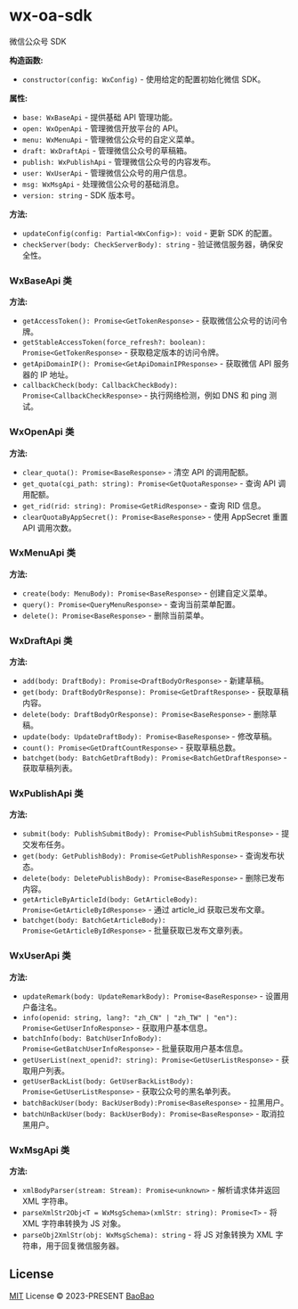 # wx-oa-sdk

微信公众号 SDK

**构造函数:**

- `constructor(config: WxConfig)` - 使用给定的配置初始化微信 SDK。

**属性:**

- `base: WxBaseApi` - 提供基础 API 管理功能。
- `open: WxOpenApi` - 管理微信开放平台的 API。
- `menu: WxMenuApi` - 管理微信公众号的自定义菜单。
- `draft: WxDraftApi` - 管理微信公众号的草稿箱。
- `publish: WxPublishApi` - 管理微信公众号的内容发布。
- `user: WxUserApi` - 管理微信公众号的用户信息。
- `msg: WxMsgApi` - 处理微信公众号的基础消息。
- `version: string` - SDK 版本号。

**方法:**

- `updateConfig(config: Partial<WxConfig>): void` - 更新 SDK 的配置。
- `checkServer(body: CheckServerBody): string` - 验证微信服务器，确保安全性。

### WxBaseApi 类

**方法:**

- `getAccessToken(): Promise<GetTokenResponse>` - 获取微信公众号的访问令牌。
- `getStableAccessToken(force_refresh?: boolean): Promise<GetTokenResponse>` - 获取稳定版本的访问令牌。
- `getApiDomainIP(): Promise<GetApiDomainIPResponse>` - 获取微信 API 服务器的 IP 地址。
- `callbackCheck(body: CallbackCheckBody): Promise<CallbackCheckResponse>` - 执行网络检测，例如 DNS 和 ping 测试。

### WxOpenApi 类

**方法:**

- `clear_quota(): Promise<BaseResponse>` - 清空 API 的调用配额。
- `get_quota(cgi_path: string): Promise<GetQuotaResponse>` - 查询 API 调用配额。
- `get_rid(rid: string): Promise<GetRidResponse>` - 查询 RID 信息。
- `clearQuotaByAppSecret(): Promise<BaseResponse>` - 使用 AppSecret 重置 API 调用次数。

### WxMenuApi 类

**方法:**

- `create(body: MenuBody): Promise<BaseResponse>` - 创建自定义菜单。
- `query(): Promise<QueryMenuResponse>` - 查询当前菜单配置。
- `delete(): Promise<BaseResponse>` - 删除当前菜单。

### WxDraftApi 类

**方法:**

- `add(body: DraftBody): Promise<DraftBodyOrResponse>` - 新建草稿。
- `get(body: DraftBodyOrResponse): Promise<GetDraftResponse>` - 获取草稿内容。
- `delete(body: DraftBodyOrResponse): Promise<BaseResponse>` - 删除草稿。
- `update(body: UpdateDraftBody): Promise<BaseResponse>` - 修改草稿。
- `count(): Promise<GetDraftCountResponse>` - 获取草稿总数。
- `batchget(body: BatchGetDraftBody): Promise<BatchGetDraftResponse>` - 获取草稿列表。

### WxPublishApi 类

**方法:**

- `submit(body: PublishSubmitBody): Promise<PublishSubmitResponse>` - 提交发布任务。
- `get(body: GetPublishBody): Promise<GetPublishResponse>` - 查询发布状态。
- `delete(body: DeletePublishBody): Promise<BaseResponse>` - 删除已发布内容。
- `getArticleByArticleId(body: GetArticleBody): Promise<GetArticleByIdResponse>` - 通过 article_id 获取已发布文章。
- `batchget(body: BatchGetArticleBody): Promise<GetArticleByIdResponse>` - 批量获取已发布文章列表。

### WxUserApi 类

**方法:**

- `updateRemark(body: UpdateRemarkBody): Promise<BaseResponse>` - 设置用户备注名。
- `info(openid: string, lang?: "zh_CN" | "zh_TW" | "en"): Promise<GetUserInfoResponse>` - 获取用户基本信息。
- `batchInfo(body: BatchUserInfoBody): Promise<GetBatchUserInfoResponse>` - 批量获取用户基本信息。
- `getUserList(next_openid?: string): Promise<GetUserListResponse>` - 获取用户列表。
- `getUserBackList(body: GetUserBackListBody): Promise<GetUserListResponse>` - 获取公众号的黑名单列表。
- `batchBackUser(body: BackUserBody):Promise<BaseResponse>` - 拉黑用户。
- `batchUnBackUser(body: BackUserBody): Promise<BaseResponse>` - 取消拉黑用户。

### WxMsgApi 类

**方法:**

- `xmlBodyParser(stream: Stream): Promise<unknown>` - 解析请求体并返回 XML 字符串。
- `parseXmlStr2Obj<T = WxMsgSchema>(xmlStr: string): Promise<T>` - 将 XML 字符串转换为 JS 对象。
- `parseObj2XmlStr(obj: WxMsgSchema): string` - 将 JS 对象转换为 XML 字符串，用于回复微信服务器。

## License

[MIT](./LICENSE) License © 2023-PRESENT [BaoBao](https://github.com/bao-io)
